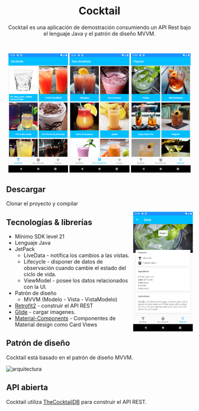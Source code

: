<h1 align="center">Cocktail</h1>

<p align="center">  
Cocktail es una aplicación de demostración consumiendo un API Rest bajo el lenguaje Java y el patrón de diseño MVVM.
</p>
</br>

<p align="center">
<img src="/imagenes/imagen1.png" width="32%"/>
<img src="/imagenes/imagen2.png" width="32%"/>
<img src="/imagenes/imagen3.png" width="32%"/>
</p>


## Descargar

Clonar el proyecto y compilar

<img src="/imagenes/imagen4.png" align="right" width="32%"/>

## Tecnologías & librerías

- Mínimo SDK level 21
- Lenguaje Java
- JetPack
  - LiveData - notifica los cambios a las vistas.
  - Lifecycle - disponer de datos de observación cuando cambie el estado del ciclo de vida.
  - ViewModel - posee los datos relacionados con la UI.
- Patrón de diseño
  - MVVM (Modelo - Vista - VistaModelo)
- [Retrofit2](https://github.com/square/retrofit) - construir el API REST
- [Glide](https://github.com/bumptech/glide) - cargar imagenes.
- [Material-Components](https://github.com/material-components/material-components-android) - Componentes de Material design como Card Views

## Patrón de diseño

Cocktail está basado en el patrón de diseño MVVM.

![arquitectura](https://miro.medium.com/max/2732/1*n8Jzac0o-EXS_3mVCv-qeg.png)

## API abierta

Cocktail utiliza [TheCocktailDB](https://www.thecocktaildb.com/api.php) para construir el API REST.
